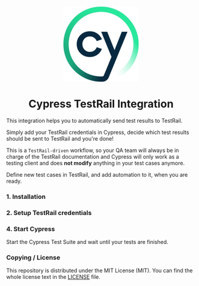
<p align="center">
   <img width="200px" src="/assets/cypress.jpg">
</p>
<h1 align="center">Cypress TestRail Integration</h1>


This integration helps you to automatically send test results to TestRail.

Simply add your TestRail credentials in Cypress, decide which test results should be sent to TestRail and you're done!

This is a `TestRail-driven` workflow, so your QA team will always be in charge of the TestRail documentation and Cypress will only work as a testing client and does **not modify** anything in your test cases anymore.

Define new test cases in TestRail, and add automation to it, when you are ready.



### 1. Installation

### 2. Setup TestRail credentials




### 4. Start Cypress

Start the Cypress Test Suite and wait until your tests are finished.



### Copying / License
This repository is distributed under the MIT License (MIT). You can find the whole license text in the [LICENSE](LICENSE) file.
